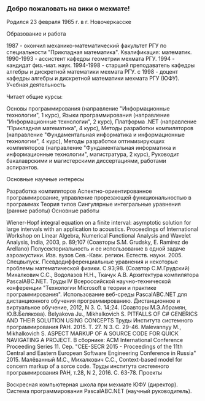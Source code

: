 ### Добро пожаловать на вики о мехмате!

Родился 23 февраля 1965 г. в г. Новочеркасске

Образование и работа

1987 - окончил механико-математический факультет РГУ по специальности "Прикладная математика". Квалификация: математик.
1990-1993 - ассистент кафедры геометрии мехмата РГУ.
1994 - кандидат физ.-мат. наук.
1994-1998 - старший преподаватель кафедры алгебры и дискретной математики мехмата РГУ.
с 1998 - доцент кафедры алгебры и дискретной математики мехмата РГУ (ЮФУ).
Учебная деятельность

Читает общие курсы:

Основы программирования (направление "Информационные технологии", 1 курс),
Языки программирования (направление "Информационные технологии", 2 курс),
Платформа .NET (направление "Прикладная математика", 4 курс),
Методы разработки компиляторов (направление "Фундаментальная информатика и информационные технологии", 4 курс),
Методы разработки оптимизирующих компиляторов (направление "Фундаментальная информатика и информационные технологии", магистратура, 2 курс),
Руководит бакалаврскими и магистерскими диссертациями, работами аспирантов.

Основные научные интересы

Разработка компиляторов
Аспектно-ориентированное программирование, управление прорезающей функциональностью в программах
Теория типов
Сингулярные интегральные уравнения (ранние работы)
Основные работы

Wiener-Hopf integral equation on a finite interval: asymptotic solution for large intervals with an application to acoustics. Proceedings of International Workshop on Linear Algebra, Numerical Functional Analysis and Wavelet Analysis, India, 2003, р. 89;107 (Соавторы S.M. Grudsky, E. Ramirez de Arellano)
Полусекториальность и ее использование в одной задаче аэроакустики. Изв. вузов Сев.-Кавк. регион. Естеств. науки. 2005. Спецвыпуск. Псевдодифференциальные уравнения и некоторые проблемы математической физики. С.93;98. (Соавтор С.М.Грудский)
Михалкович С.С., Водолазов Н.Н., Ткачук А.В. Архитектура компилятора PascalABC.NET. Труды IV Всероссийской научно-технической конференции "Технологии Microsoft в теории и практике программирования".
Использование веб-среды PascalABC.NET для дистанционного обучения программированию. Дистанционное и виртуальное обучение, 2012, N 3. С. 14;24. (Соавторы М.Э.Абрамян, Ю.В.Белякова).
Belyakova Ju., Mikhalkovich S. PITFALLS OF C# GENERICS AND THEIR SOLUTION USING CONCEPTS
Труды Института системного программирования РАН. 2015. Т. 27. N 3. С. 29-46.
Malevannyy M., Mikhalkovich S. ASPECT MARKUP OF A SOURCE CODE FOR QUICK NAVIGATING A PROJECT.
В сборнике: ACM International Conference Proceeding Series 11. Сер. "CEE-SECR 2015 - Proceedings of the 11th Central and Eastern European Software Engineering Conference in Russia" 2015.
Малёванный М.С., Михалкович С.С., Context-based model for concern markup of a sorce code. Труды института системного программирования РАН, т.28, N 2, 2016. С. 63-78.
Проекты

Воскресная компьютерная школа при мехмате ЮФУ (директор).
Система программирования PascalABC.NET (научный руководитель).
